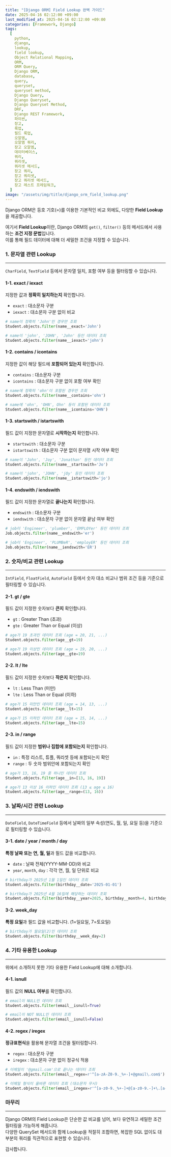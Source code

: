 ```yaml
---
title: "[Django ORM] Field Lookup 완벽 가이드"
date: 2025-04-16 02:12:00 +09:00
last_modified_at: 2025-04-16 02:12:00 +09:00
categories: [Framework, Django]
tags:
  [
    python,
    django,
    lookup,
    field lookup,
    Object Relational Mapping,
    ORM,
    ORM Query,
    Django ORM,
    database,
    query,
    queryset,
    queryset method,
    Django Query,
    Django Queryset,
    Django Queryset Method,
    DRF,
    Django REST Framework,
    파이썬,
    장고,
    룩업,
    필드 룩업,
    오알엠,
    오알엠 쿼리,
    장고 오알엠,
    데이터베이스,
    쿼리,
    쿼리셋,
    쿼리셋 메서드,
    장고 쿼리,
    장고 쿼리셋,
    장고 쿼리셋 메서드,
    장고 레스트 프레임워크,
  ]
image: "/assets/img/title/django_orm_field_lookup.png"
---
```


Django ORM은 등호 기호(=)를 이용한 기본적인 비교 외에도, 다양한 **Field Lookup**을 제공합니다.  

여기서 **Field Lookup**이란, Django ORM의 `get()`, `filter()` 등의 메서드에서 사용하는 **조건 지정 문법**입니다.  
이를 통해 필드 데이터에 대해 더 세밀한 조건을 지정할 수 있습니다.  

### **1. 문자열 관련 Lookup**
---
`CharField`, `TextField` 등에서 문자열 일치, 포함 여부 등을 필터링할 수 있습니다.  

#### **1-1. exact / iexact**
지정한 값과 **정확히 일치하는지** 확인합니다.  
* `exact` : 대소문자 구분
* `iexact` : 대소문자 구분 없이 비교

```python
# name이 정확히 'John'인 경우만 조회
Student.objects.filter(name__exact='John')

# name이 'john', 'JOHN', 'John' 등인 데이터 조회
Student.objects.filter(name__iexact='john')
```

#### **1-2. contains / icontains**
지정한 값이 해당 필드에 **포함되어 있는지** 확인합니다.  
* `contains` : 대소문자 구분
* `icontains` : 대소문자 구분 없이 포함 여부 확인

```python
# name에 정확히 'ohn'이 포함된 경우만 조회
Student.objects.filter(name__contains='ohn')

# name에 'ohn', 'OHN', Ohn' 등이 포함된 데이터 조회
Student.objects.filter(name__icontains='OHN')
```

#### **1-3. startswith / istartswith**
필드 값이 지정한 문자열로 **시작하는지** 확인합니다.  
* `startswith` : 대소문자 구분
* `istartswith` : 대소문자 구분 없이 문자열 시작 여부 확인

```python
# name이 'John', 'Joy', 'Jonathan' 등인 데이터 조회
Student.objects.filter(name__startswith='Jo')

# name이 'john', 'JOHN', 'jOy' 등인 데이터 조회
Student.objects.filter(name__istartswith='jo')
```

#### **1-4. endswith / iendswith**
필드 값이 지정한 문자열로 **끝나는지** 확인합니다.  
* `endswith` : 대소문자 구분
* `iendswith` : 대소문자 구분 없이 문자열 끝남 여부 확인

```python
# job이 'Engineer', 'plumber', 'EMPLOYer' 등인 데이터 조회
Job.objects.filter(name__endswith='er')

# job이 'Engineer', 'PLUMBeR', 'employER' 등인 데이터 조회
Job.objects.filter(name__iendswith='ER')
```

### **2. 숫자/비교 관련 Lookup**
---
`IntField`, `FloatField`, `AutoField` 등에서 숫자 대소 비교나 범위 조건 등을 기준으로 필터링할 수 있습니다.  

#### **2-1. gt / gte**
필드 값이 지정한 숫자보다 **큰지** 확인합니다.  
* `gt` : Greater Than (초과)
* `gte` : Greater Than or Equal (이상)

```python
# age가 19 초과인 데이터 조회 (age = 20, 21, ...)
Student.objects.filter(age__gt=19)

# age가 19 이상인 데이터 조회 (age = 19, 20, ...)
Student.objects.filter(age__gte=19)
```

#### **2-2. lt / lte**
필드 값이 지정한 숫자보다 **작은지** 확인합니다.  
* `lt` : Less Than (미만)
* `lte` : Less Than or Equal (이하)

```python
# age가 15 미만인 데이터 조회 (age = 14, 13, ...)
Student.objects.filter(age__lt=15)

# age가 15 이하인 데이터 조회 (age = 15, 14, ...)
Student.objects.filter(age__lte=15)
```

#### **2-3. in / range**
필드 값이 지정한 **범위나 집합에 포함되는지** 확인합니다.  
* `in` : 	특정 리스트, 튜플, 쿼리셋 등에 포함되는지 확인
* `range` : 두 숫자 범위안에 포함되는지 확인

```python
# age가 13, 16, 19 중 하나인 데이터 조회
Student.objects.filter(age__in=[13, 16, 19])

# age가 13 이상 16 이하인 데이터 조회 (13 ≤ age ≤ 16)
Student.objects.filter(age__range=(13, 16))
```

### **3. 날짜/시간 관련 Lookup**
---
`DateField`, `DateTimeField` 등에서 날짜의 일부 속성(연도, 월, 일, 요일 등)을 기준으로 필터링할 수 있습니다.  

#### **3-1. date / year / month / day**
**특정 날짜 또는 연, 월, 일**과 필드 값을 비교합니다.  
* `date` : 	날짜 전체(YYYY-MM-DD)와 비교
* `year`, `month`, `day` : 각각 연, 월, 일 단위로 비교

```python
# birthday가 2025년 1월 1일인 데이터 조회
Student.objects.filter(birthday__date='2025-01-01')

# birthday가 2025년 4월 16일에 해당하는 데이터 조회
Student.objects.filter(birthday__year=2025, birthday__month=4, birthday__day=16)
```

#### **3-2. week_day**
**특정 요일**과 필드 값을 비교합니다. (1=일요일, 7=토요일)  
```python
# birthday가 월요일(2)인 데이터 조회
Student.objects.filter(birthday__week_day=2)
```

### **4. 기타 유용한 Lookup**
---
위에서 소개하지 못한 기타 유용한 Field Lookup에 대해 소개합니다.  

#### **4-1. isnull**
필드 값의 **NULL 여부**를 확인합니다.  

```python
# email이 NULL인 데이터 조회
Student.objects.filter(email__isnull=True)

# email이 NOT NULL인 데이터 조회
Student.objects.filter(email__isnull=False)
```

#### **4-2. regex / iregex**
**정규표현식**을 활용해 문자열 조건을 필터링합니다.  
* `regex` : 대소문자 구분
* `iregex` : 대소문자 구분 없이 정규식 적용

```python
# 이메일이 '@gmail.com'으로 끝나는 데이터 조회
Student.objects.filter(email__regex=r'^[a-zA-Z0-9._%+-]+@gmail\.com$')

# 이메일 형식이 올바른 데이터 조회 (대소문자 무시)
Student.objects.filter(email__iregex=r'^[a-z0-9._%+-]+@[a-z0-9.-]+\.[a-z]{2,}$')
```

### **마무리**
---
Django ORM의 Field Lookup은 단순한 값 비교를 넘어, 보다 유연하고 세밀한 조건 필터링을 가능하게 해줍니다.  
다양한 QuerySet 메서드와 함께 Lookup을 적절히 조합하면, 복잡한 SQL 없이도 대부분의 쿼리를 직관적으로 표현할 수 있습니다.  

감사합니다.  
